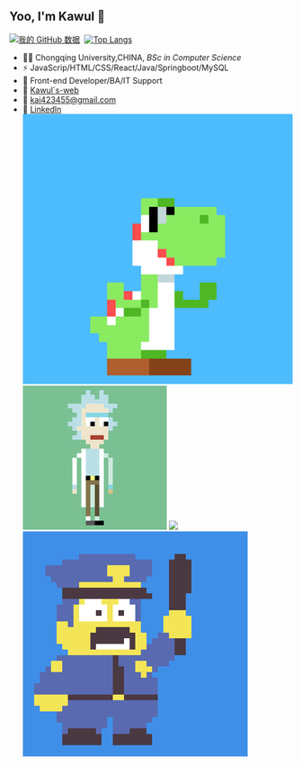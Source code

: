 ## Yoo, I'm Kawul 👋
[![我的 GitHub 数据](https://github-readme-stats.vercel.app/api?username=Kawul007&show_icons=true&theme=tokyonight&line_height=20&card_width=400px)]()
&nbsp;[![Top Langs](https://github-readme-stats.vercel.app/api/top-langs/?username=Kawul007&layout=compact&theme=tokyonight&card_width=300px)](https://github.com/Kawul007/github-readme-stats)
- 👨‍🎓 Chongqing University,CHINA, _BSc in Computer Science_
- ⚡ JavaScrip/HTML/CSS/React/Java/Springboot/MySQL
- 🏃  Front-end Developer/BA/IT Support
- 🚗 [Kawul`s-web](https://kawul007.github.io/personal-web/)
- 🏤 kai423455@gmail.com
- 👦 [LinkedIn](https://www.linkedin.com/in/kawul4234/)
![](https://github.com/Kawul007/kawul007/blob/main/jump.gif)
![](https://github.com/Kawul007/kawul007/blob/main/rick.gif)
![](https://github.com/Kawul007/kawul007/blob/main/yellowr.gif)
![](https://github.com/Kawul007/kawul007/blob/main/police.gif)

